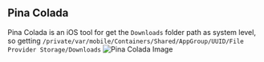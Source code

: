 ## Pina Colada
Pina Colada is an iOS tool for get the `Downloads` folder path as system level, so getting `/private/var/mobile/Containers/Shared/AppGroup/UUID/File Provider Storage/Downloads`
![Pina Colada Image]("Pina_Colada_Banner.png)
